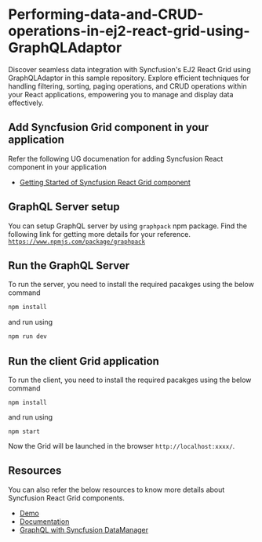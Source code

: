 # Performing-data-and-CRUD-operations-in-ej2-react-grid-using-GraphQLAdaptor

Discover seamless data integration with Syncfusion's EJ2 React Grid using GraphQLAdaptor in this sample repository. Explore efficient techniques for handling filtering, sorting, paging operations, and CRUD operations within your React applications, empowering you to manage and display data effectively.

## Add Syncfusion Grid component in your application

Refer the following UG documenation for adding Syncfusion React component in your application
* [Getting Started of Syncfusion React Grid component](https://ej2.syncfusion.com/react/documentation/grid/getting-started)

## GraphQL Server setup

You can setup GraphQL server by using `graphpack` npm package. Find the following link for getting more details for your reference.
[`https://www.npmjs.com/package/graphpack`](https://www.npmjs.com/package/graphpack) 

## Run the GraphQL Server
To run the server, you need to install the required pacakges using the below command
```bash
npm install
```
and run using
```bash
npm run dev
```
## Run the client Grid application
To run the client, you need to install the required pacakges using the below command
```
npm install
```
and run using
```
npm start
```
Now the Grid will be launched in the browser `http://localhost:xxxx/`.

## Resources

You can also refer the below resources to know more details about Syncfusion React Grid components.
* [Demo](https://ej2.syncfusion.com/react/demos/#/material3/grid/over-view)
* [Documentation](https://ej2.syncfusion.com/react/documentation/grid/getting-started)
* [GraphQL with Syncfusion DataManager](https://ej2.syncfusion.com/react/documentation/grid/connecting-to-adaptors/graphql-adaptor)